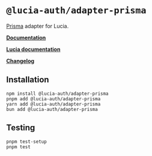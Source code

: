 # `@lucia-auth/adapter-prisma`

[Prisma](https://www.prisma.io) adapter for Lucia.

**[Documentation](https://v3.lucia-auth.com/database/prisma)**

**[Lucia documentation](https://v3.lucia-auth.com)**

**[Changelog](https://github.com/pilcrowOnPaper/lucia/blob/main/packages/adapter-prisma/CHANGELOG.md)**

## Installation

```
npm install @lucia-auth/adapter-prisma
pnpm add @lucia-auth/adapter-prisma
yarn add @lucia-auth/adapter-prisma
bun add @lucia-auth/adapter-prisma
```

## Testing

```
pnpm test-setup
pnpm test
```
